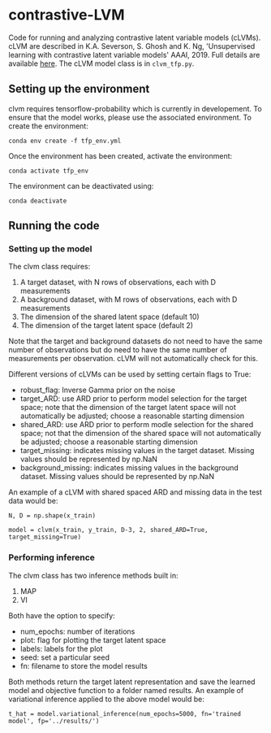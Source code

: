 # contrastive-LVM
Code for running and analyzing contrastive latent variable models (cLVMs). cLVM are described in K.A. Severson, S. Ghosh and K. Ng, 'Unsupervised learning with contrastive latent variable models' AAAI, 2019. Full details are available [here](https://arxiv.org/pdf/1811.06094.pdf). The cLVM model class is in `clvm_tfp.py`.

## Setting up the environment
clvm requires tensorflow-probability which is currently in developement. To ensure that the model works, please use the associated environment. To create the environment:

`conda env create -f tfp_env.yml`

Once the environment has been created, activate the environment:

`conda activate tfp_env`

The environment can be deactivated using:

`conda deactivate`

## Running the code

### Setting up the model
The clvm class requires:
1. A target dataset, with N rows of observations, each with D measurements
2. A background dataset, with M rows of observations, each with D measurements
3. The dimension of the shared latent space (default 10)
4. The dimension of the target latent space (default 2)

Note that the target and background datasets do not need to have the same number of observations but do need to have the same number of measurements per observation. cLVM will not automatically check for this.

Different versions of cLVMs can be used by setting certain flags to True:
* robust_flag: Inverse Gamma prior on the noise
* target_ARD: use ARD prior to perform model selection for the target space; note that the dimension of the target latent space 
 will not automatically be adjusted; choose a reasonable starting dimension
* shared_ARD: use ARD prior to perform modle selection for the shared space; not that the dimension of the shared space will not automatically be adjusted; choose a reasonable starting dimension
* target_missing: indicates missing values in the target dataset. Missing values should be represented by np.NaN
* background_missing: indicates missing values in the background dataset. Missing values should be represented by np.NaN

An example of a cLVM with shared spaced ARD and missing data in the test data would be:

`N, D = np.shape(x_train)`

`model = clvm(x_train, y_train, D-3, 2, shared_ARD=True, target_missing=True)`

### Performing inference
The clvm class has two inference methods built in:
1. MAP
2. VI

Both have the option to specify:
* num_epochs: number of iterations
* plot: flag for plotting the target latent space
* labels: labels for the plot
* seed: set a particular seed
* fn: filename to store the model results

Both methods return the target latent representation and save the learned model and objective function to a folder named results. An example of variational inference applied to the above model would be:

`t_hat = model.variational_inference(num_epochs=5000, fn='trained model', fp='../results/')`
